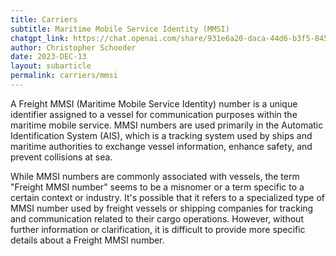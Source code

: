 ```yaml
---
title: Carriers
subtitle: Maritime Mobile Service Identity (MMSI)
chatgpt_link: https://chat.openai.com/share/931e6a20-daca-44d6-b3f5-845ee488eb10
author: Christopher Schoeder
date: 2023-DEC-13
layout: subarticle
permalink: carriers/mmsi
---
```


A Freight MMSI (Maritime Mobile Service Identity) number is a unique identifier assigned to a vessel for communication purposes within the maritime mobile service. MMSI numbers are used primarily in the Automatic Identification System (AIS), which is a tracking system used by ships and maritime authorities to exchange vessel information, enhance safety, and prevent collisions at sea.

While MMSI numbers are commonly associated with vessels, the term "Freight MMSI number" seems to be a misnomer or a term specific to a certain context or industry. It's possible that it refers to a specialized type of MMSI number used by freight vessels or shipping companies for tracking and communication related to their cargo operations. However, without further information or clarification, it is difficult to provide more specific details about a Freight MMSI number.
